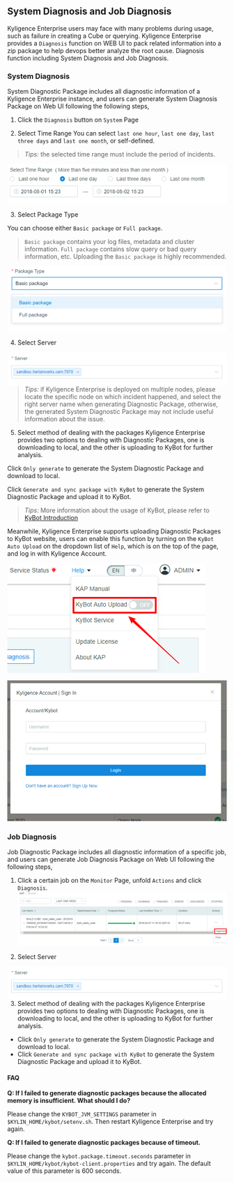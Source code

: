 ## System Diagnosis and Job Diagnosis
Kyligence Enterprise users may face with many problems during usage, such as failure in creating a Cube or querying. Kyligence Enterprise provides a `Diagnosis` function on WEB UI to pack related information into a zip package to help devops better analyze the root cause.
Diagnosis function including System Diagnosis and Job Diagnosis.


### System Diagnosis
System Diagnostic Package includes all diagnostic information of a Kyligence Enterprise instance, and users can generate System Diagnosis Package on Web UI following the following steps,

1. Click the `Diagnosis` button on `System` Page

2. Select Time Range
You can select `last one hour`, `last one day`, `last three days` and `last one month`, or self-defined.

> *Tips:* the selected time range must include the period of incidents.

![](images/diagnosis/sys_diag_timerange.png)

3. Select Package Type

You can choose either `Basic package` or `Full package`.

> `Basic package` contains your log files, metadata and cluster information. `Full package` contains slow query or bad query information, etc. Uploading the `Basic package` is highly recommended. 

![](images/diagnosis/diag_package.png)

 4. Select Server

<img style="float: right;" src="images/diagnosis/sys_diag_server.png">

> *Tips:* if Kyligence Enterprise is deployed on multiple nodes, please locate the specific node on which incident happened, and select the right server name when generating Diagnostic Package, otherwise, the generated System Diagnostic Package may not include useful information about the issue.

5. Select method of dealing with the packages
Kyligence Enterprise provides two options to dealing with Diagnostic Packages, one is downloading to local, and the other is uploading to KyBot for further analysis.

Click `Only generate` to generate the System Diagnostic Package and download to local.

Click `Generate and sync package with KyBot` to generate the System Diagnostic Package and upload it to KyBot.

> *Tips:* More information about the usage of KyBot, please refer to [KyBot Introduction](../kybot/README.md)

Meanwhile, Kyligence Enterprise supports uploading Diagnostic Packages to KyBot website, users can enable this function by turning on the `KyBot Auto Upload` on the dropdown list of `Help`, which is on the top of the page, and log in with Kyligence Account.

![](images/diagnosis/auto_diag_1.png)

![](images/diagnosis/auto_diag_2.png)

### Job Diagnosis
Job Diagnostic Package includes all diagnostic information of a specific job, and users can generate Job Diagnosis Package on Web UI following the following steps,

1. Click a certain job on the `Monitor` Page, unfold `Actions` and click `Diagnosis`.
![](images/diagnosis/job_diag_1.png)

2. Select Server

<img style="float: right;" src="images/diagnosis/sys_diag_server.png">

3. Select method of dealing with the packages
Kyligence Enterprise provides two options to dealing with Diagnostic Packages, one is downloading to local, and the other is uploading to KyBot for further analysis.

- Click `Only generate` to generate the System Diagnostic Package and download to local.
- Click `Generate and sync package with KyBot` to generate the System Diagnostic Package and upload it to KyBot.

#### FAQ

**Q: If I failed to generate diagnostic packages because the allocated memory is insufficient. What should I do?**

Please change the `KYBOT_JVM_SETTINGS` parameter in `$KYLIN_HOME/kybot/setenv.sh`. Then restart Kyligence Enterprise and try again.

**Q: If I failed to generate diagnostic packages because of timeout.** 

Please change the `kybot.package.timeout.seconds` parameter in `$KYLIN_HOME/kybot/kybot-client.properties` and try again. The default value of this parameter is 600 seconds.